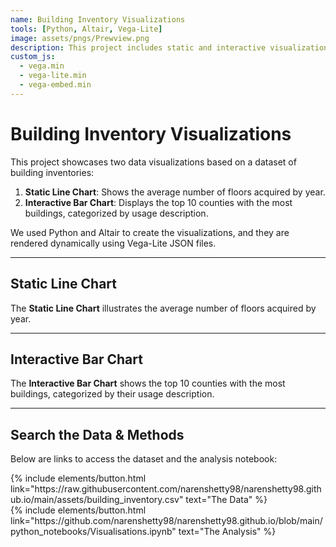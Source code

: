 ```yaml
---
name: Building Inventory Visualizations
tools: [Python, Altair, Vega-Lite]
image: assets/pngs/Prewview.png
description: This project includes static and interactive visualizations built using Altair and Vega-Lite for building inventory data analysis.
custom_js:
  - vega.min
  - vega-lite.min
  - vega-embed.min
---
```


# Building Inventory Visualizations

This project showcases two data visualizations based on a dataset of building inventories:

1. **Static Line Chart**: Shows the average number of floors acquired by year.
2. **Interactive Bar Chart**: Displays the top 10 counties with the most buildings, categorized by usage description.

We used Python and Altair to create the visualizations, and they are rendered dynamically using Vega-Lite JSON files.

---

## Static Line Chart
The **Static Line Chart** illustrates the average number of floors acquired by year.



<vegachart schema-url="{{ site.baseurl }}/assets/json/line_chart.json" style="width: 100%"></vegachart>


---

## Interactive Bar Chart
The **Interactive Bar Chart** shows the top 10 counties with the most buildings, categorized by their usage description.

<vegachart schema-url="{{ site.baseurl }}/assets/json/interactive_bar_chart.json" style="width: 100%"></vegachart>

---

## Search the Data & Methods

Below are links to access the dataset and the analysis notebook:

<div class="left">
{% include elements/button.html link="https://raw.githubusercontent.com/narenshetty98/narenshetty98.github.io/main/assets/building_inventory.csv" text="The Data" %}
</div>

<div class="right">
{% include elements/button.html link="https://github.com/narenshetty98/narenshetty98.github.io/blob/main/python_notebooks/Visualisations.ipynb" text="The Analysis" %}
</div>

